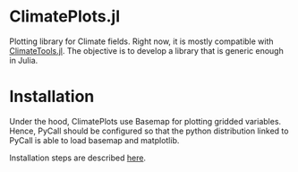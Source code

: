 # ClimatePlots.jl
Plotting library for Climate fields. Right now, it is mostly compatible with [ClimateTools.jl](https://github.com/Balinus/ClimateTools.jl). The objective is to develop a library that is generic enough in Julia.

# Installation
Under the hood, ClimatePlots use Basemap for plotting gridded variables. Hence, PyCall should be configured so that the python distribution linked to PyCall is able to load basemap and matplotlib.

Installation steps are described [here](https://balinus.github.io/ClimateTools.jl/dev/installation/).
